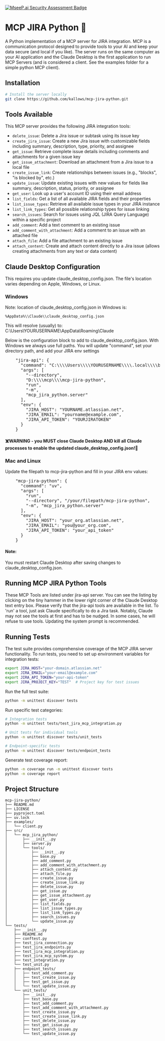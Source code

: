 [![MseeP.ai Security Assessment Badge](https://mseep.net/pr/kallows-mcp-jira-python-badge.png)](https://mseep.ai/app/kallows-mcp-jira-python)

# MCP JIRA Python 🚀

A Python implementation of a MCP server for JIRA integration. MCP is a communication protocol designed to provide tools to your AI and keep your data secure (and local if you like). The server runs on the same computer as your AI application and the Claude Desktop is the first application to run MCP Servers (and is considered a client. See the examples folder for a simple python MCP client).

## Installation

```bash
# Install the server locally
git clone https://github.com/kallows/mcp-jira-python.git 
```

## Tools Available

This MCP server provides the following JIRA integration tools:

- `delete_issue`: Delete a Jira issue or subtask using its issue key
- `create_jira_issue`: Create a new Jira issue with customizable fields including summary, description, type, priority, and assignee
- `get_issue`: Retrieve complete issue details including comments and attachments for a given issue key
- `get_issue_attachment`: Download an attachment from a Jira issue to a local file
- `create_issue_link`: Create relationships between issues (e.g., "blocks", "is blocked by", etc.)
- `update_issue`: Update existing issues with new values for fields like summary, description, status, priority, or assignee
- `get_user`: Look up a user's account ID using their email address
- `list_fields`: Get a list of all available JIRA fields and their properties
- `list_issue_types`: Retrieve all available issue types in your JIRA instance
- `list_link_types`: Get all possible relationship types for issue linking
- `search_issues`: Search for issues using JQL (JIRA Query Language) within a specific project
- `add_comment`: Add a text comment to an existing issue
- `add_comment_with_attachment`: Add a comment to an issue with an attached file
- `attach_file`: Add a file attachment to an existing issue
- `attach_content`: Create and attach content directly to a Jira issue (allows creating attachments from any text or data content)

## Claude Desktop Configuration
This requires you update claude_desktop_config.json. The file's location varies depending on Apple, Windows, or Linux.
 
### Windows
Note: location of claude_desktop_config.json in Windows is:
```
%AppData%\\Claude\\claude_desktop_config.json
```
This will resolve (usually) to: 
C:\\Users\\YOURUSERNAME\\AppData\\Roaming\\Claude

Below is the configuration block to add to claude_desktop_config.json.
With Windows we always use full paths. You will update "command", set your directory path, and add your JIRA env settings
<pre>
    "jira-api": {
      "command": "C:\\\\Users\\\\YOURUSERNAME\\\\.local\\\\bin\\\\uv.exe",
      "args": [
        "--directory",
        "D:\\\\mcp\\\\mcp-jira-python",
        "run",
        "-m",
        "mcp_jira_python.server"
      ],
      "env": {
        "JIRA_HOST": "YOURNAME.atlassian.net",
        "JIRA_EMAIL": "yourname@example.com",
        "JIRA_API_TOKEN": "YOURJIRATOKEN"
      }      
    }
</pre>
#### ☠️WARNING - you MUST close Claude Desktop AND kill all Claude processes to enable the updated claude_desktop_config.json!😬

### Mac and Linux
Update the filepath to mcp-jira-python and fill in your JIRA env values:
<pre>
    "mcp-jira-python": {
      "command": "uv",
      "args": [
        "run",
        "--directory", "/your/filepath/mcp-jira-python",
        "-m", "mcp_jira_python.server"
      ],
      "env": {
        "JIRA_HOST": "your_org.atlassian.net",
        "JIRA_EMAIL": "you@your_org.com",
        "JIRA_API_TOKEN": "your_api_token"
      }      
    }
</pre>

#### Note:
You must restart Claude Desktop after saving changes to claude_desktop_config.json.

## Running MCP JIRA Python Tools
These MCP Tools are listed under jira-api server. You can see the listing by clicking on the tiny hammer in the lower right corner of the Claude Desktop text entry box. Please verify that the jira-api tools are available in the list. To 'run' a tool, just ask Claude specifically to do a Jira task. Notably, Claude may not see the tools at first and has to be nudged. In some cases, he will refuse to use tools. Updating the system prompt is recommended.

## Running Tests    

The test suite provides comprehensive coverage of the MCP JIRA server functionality. To run tests, you need to set up environment variables for integration tests:

```bash
export JIRA_HOST="your-domain.atlassian.net"
export JIRA_EMAIL="your-email@example.com"
export JIRA_API_TOKEN="your-api-token"
export JIRA_PROJECT_KEY="TEST"  # Project key for test issues
```

Run the full test suite:
```bash
python -m unittest discover tests
```

Run specific test categories:
```bash
# Integration tests
python -m unittest tests/test_jira_mcp_integration.py

# Unit tests for individual tools
python -m unittest discover tests/unit_tests

# Endpoint-specific tests
python -m unittest discover tests/endpoint_tests
```

Generate test coverage report:
```bash
python -m coverage run -m unittest discover tests
python -m coverage report
```

## Project Structure

```
mcp-jira-python/
├── README.md
├── LICENSE
├── pyproject.toml
├── uv.lock
├── examples/
│   └── client.py
├── src/
│   └── mcp_jira_python/
│       ├── __init__.py
│       ├── server.py
│       └── tools/
│           ├── __init__.py
│           ├── base.py
│           ├── add_comment.py
│           ├── add_comment_with_attachment.py
│           ├── attach_content.py
│           ├── attach_file.py
│           ├── create_issue.py
│           ├── create_issue_link.py
│           ├── delete_issue.py
│           ├── get_issue.py
│           ├── get_issue_attachment.py
│           ├── get_user.py
│           ├── list_fields.py
│           ├── list_issue_types.py
│           ├── list_link_types.py
│           ├── search_issues.py
│           └── update_issue.py
└── tests/
    ├── __init__.py
    ├── README.md
    ├── conftest.py
    ├── test_jira_connection.py
    ├── test_jira_endpoints.py
    ├── test_jira_mcp_integration.py
    ├── test_jira_mcp_system.py
    ├── test_integration.py
    └── test_unit.py
    ├── endpoint_tests/
    │   ├── test_add_comment.py
    │   ├── test_create_issue.py
    │   ├── test_get_issue.py
    │   └── test_update_issue.py
    └── unit_tests/
        ├── __init__.py
        ├── test_base.py
        ├── test_add_comment.py
        ├── test_add_comment_with_attachment.py
        ├── test_create_issue.py
        ├── test_create_issue_link.py
        ├── test_delete_issue.py
        ├── test_get_issue.py
        ├── test_search_issues.py
        └── test_update_issue.py
```